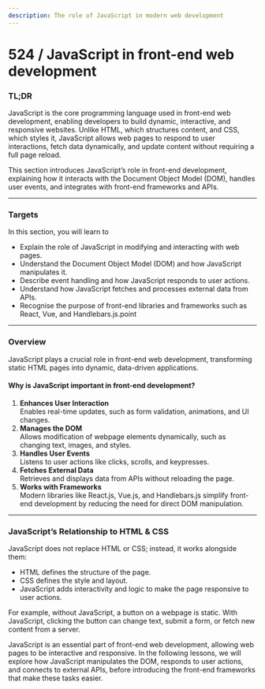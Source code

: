 ```yaml
---
description: The role of JavaScript in modern web development
---
```


# 524 / JavaScript in front-end web development

### TL;DR

JavaScript is the core programming language used in front-end web development, enabling developers to build dynamic, interactive, and responsive websites. Unlike HTML, which structures content, and CSS, which styles it, JavaScript allows web pages to respond to user interactions, fetch data dynamically, and update content without requiring a full page reload.

This section introduces JavaScript’s role in front-end development, explaining how it interacts with the Document Object Model (DOM), handles user events, and integrates with front-end frameworks and APIs.

***

### Targets

In this section, you will learn to

* Explain the role of JavaScript in modifying and interacting with web pages.
* Understand the Document Object Model (DOM) and how JavaScript manipulates it.
* Describe event handling and how JavaScript responds to user actions.
* Understand how JavaScript fetches and processes external data from APIs.
* Recognise the purpose of front-end libraries and frameworks such as React, Vue, and Handlebars.js.point

***

### Overview

JavaScript plays a crucial role in front-end web development, transforming static HTML pages into dynamic, data-driven applications.

#### Why is JavaScript important in front-end development?

1. **Enhances User Interaction**\
   Enables real-time updates, such as form validation, animations, and UI changes.
2. **Manages the DOM**\
   Allows modification of webpage elements dynamically, such as changing text, images, and styles.
3. **Handles User Events**\
   Listens to user actions like clicks, scrolls, and keypresses.
4. **Fetches External Data**\
   Retrieves and displays data from APIs without reloading the page.
5. **Works with Frameworks**\
   Modern libraries like React.js, Vue.js, and Handlebars.js simplify front-end development by reducing the need for direct DOM manipulation.

***

### JavaScript’s Relationship to HTML & CSS

JavaScript does not replace HTML or CSS; instead, it works alongside them:

* HTML defines the structure of the page.
* CSS defines the style and layout.
* JavaScript adds interactivity and logic to make the page responsive to user actions.

For example, without JavaScript, a button on a webpage is static. With JavaScript, clicking the button can change text, submit a form, or fetch new content from a server.

JavaScript is an essential part of front-end web development, allowing web pages to be interactive and responsive. In the following lessons, we will explore how JavaScript manipulates the DOM, responds to user actions, and connects to external APIs, before introducing the front-end frameworks that make these tasks easier.
